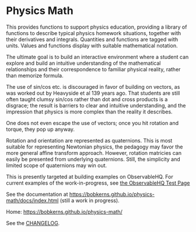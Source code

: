 # Physics Math

This provides functions to support physics education, providing a library of functions to describe
typical physics homework situations, together with their derivatives and integrals. Quantities and
functions are tagged with units. Values and functions display with suitable mathematical notation.

The ultimate goal is to build an interactive environment where a student can explore and build
an intuitive understanding of the mathematical relationships and their correspondence to familiar
physical reality, rather than memorize formula.

The use of sin/cos etc. is discouraged in favor of building on vectors, as was worked out by
Heavyside et al 139 years ago. That students are still often taught clumsy sin/cos rather than
dot and cross products is a disgrace; the result is barriers to clear and intuitive understanding,
and the impression that physics is more complex than the reality it describes.

One does not even escape the use of vectors; once you hit rotation and torque, they pop up anyway.

Rotation and orientation are represented as quaternions. This is most suitable for representing
Newtonian physics, the pedagogy may favor the more general affine transform approach. However,
rotation matricies can easily be presented from underlying quaternions. Still, the simplicity
and limited scope of quaternions may win out.

This is presently targeted at building examples on ObservableHQ. For current examples of the
work-in-progress, see
[the ObservableHQ Test Page](https://observablehq.com/@bobkerns/testing-physics-math)

See the documentation at https://bobkerns.github.io/physics-math/docs/index.html (still a work in progress).

Home: https://bobkerns.github.io/physics-math/

See the [CHANGELOG](./CHANGELOG.md).
